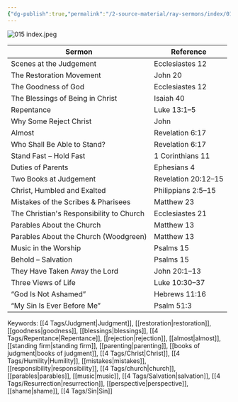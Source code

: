 ```yaml
---
{"dg-publish":true,"permalink":"/2-source-material/ray-sermons/index/015-may-1961-aug-1961/"}
---
```


![015 index.jpeg](/img/user/2%20Source%20Material/Ray%20Sermons/Scans/015%20index.jpeg)

| Sermon                                   | Reference                     |
|------------------------------------------|-------------------------------|
| Scenes at the Judgement                  | Ecclesiastes 12               |
| The Restoration Movement                 | John 20                       |
| The Goodness of God                      | Ecclesiastes 12               |
| The Blessings of Being in Christ         | Isaiah 40                     |
| Repentance                               | Luke 13:1–5                   |
| Why Some Reject Christ                   | John                          |
| Almost                                   | Revelation 6:17               |
| Who Shall Be Able to Stand?              | Revelation 6:17               |
| Stand Fast – Hold Fast                   | 1 Corinthians 11              |
| Duties of Parents                        | Ephesians 4                   |
| Two Books at Judgement                   | Revelation 20:12–15           |
| Christ, Humbled and Exalted              | Philippians 2:5–15            |
| Mistakes of the Scribes & Pharisees      | Matthew 23                    |
| The Christian's Responsibility to Church | Ecclesiastes 21               |
| Parables About the Church                | Matthew 13                    |
| Parables About the Church (Woodgreen)    | Matthew 13                    |
| Music in the Worship                     | Psalms 15                     |
| Behold – Salvation                       | Psalms 15                     |
| They Have Taken Away the Lord            | John 20:1–13                  |
| Three Views of Life                      | Luke 10:30–37                 |
| “God Is Not Ashamed”                     | Hebrews 11:16                 |
| “My Sin Is Ever Before Me”               | Psalm 51:3                    |

Keywords: [[4 Tags/Judgment\|Judgment]], [[restoration\|restoration]], [[goodness\|goodness]], [[blessings\|blessings]], [[4 Tags/Repentance\|Repentance]], [[rejection\|rejection]], [[almost\|almost]], [[standing firm\|standing firm]], [[parenting\|parenting]], [[books of judgment\|books of judgment]], [[4 Tags/Christ\|Christ]], [[4 Tags/Humility\|Humility]], [[mistakes\|mistakes]], [[responsibility\|responsibility]], [[4 Tags/church\|church]], [[parables\|parables]], [[music\|music]], [[4 Tags/Salvation\|salvation]], [[4 Tags/Resurrection\|resurrection]], [[perspective\|perspective]], [[shame\|shame]], [[4 Tags/Sin\|Sin]]